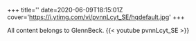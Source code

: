 +++
title=''
date=2020-06-09T18:15:01Z
cover='https://i.ytimg.com/vi/pvnnLcyt_SE/hqdefault.jpg'
+++

All content belongs to GlennBeck.
{{< youtube pvnnLcyt_SE >}}
